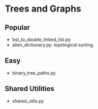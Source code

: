 Trees and Graphs
================

## Popular
- bst_to_double_linked_list.py
- alien_dictionary.py: topological sorting

## Easy
- binary_tree_paths.py

## Shared Utilities
- shared_utils.py



